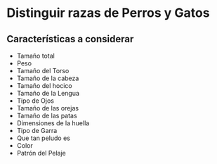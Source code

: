 # Distinguir razas de Perros y Gatos

## Características a considerar

- Tamaño total
- Peso
- Tamaño del Torso
- Tamaño de la cabeza
- Tamaño del hocico
- Tamaño de la Lengua
- Tipo de Ojos
- Tamaño de las orejas
- Tamaño de las patas
- Dimensiones de la huella
- Tipo de Garra
- Que tan peludo es
- Color
- Patrón del Pelaje

